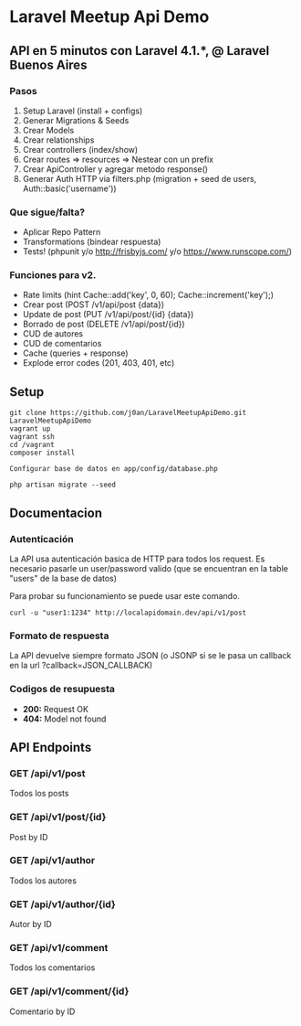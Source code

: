 Laravel Meetup Api Demo
=======================

## API en 5 minutos con Laravel 4.1.*, @ Laravel Buenos Aires


### Pasos

1. Setup Laravel (install + configs)
2. Generar Migrations & Seeds
3. Crear Models
4. Crear relationships
5. Crear controllers (index/show)
6. Crear routes => resources => Nestear con un prefix
7. Crear ApiController y agregar metodo response()
8. Generar Auth HTTP via filters.php (migration + seed de users, Auth::basic('username'))

### Que sigue/falta?
* Aplicar Repo Pattern
* Transformations (bindear respuesta)
* Tests! (phpunit y/o http://frisbyjs.com/ y/o https://www.runscope.com/)

### Funciones para v2.
* Rate limits (hint Cache::add('key', 0, 60); Cache::increment('key');)
* Crear post (POST /v1/api/post {data})
* Update de post (PUT /v1/api/post/{id} {data})
* Borrado de post (DELETE /v1/api/post/{id})
* CUD de autores
* CUD de comentarios
* Cache (queries + response)
* Explode error codes (201, 403, 401, etc)


## Setup

```
git clone https://github.com/j0an/LaravelMeetupApiDemo.git LaravelMeetupApiDemo
vagrant up
vagrant ssh
cd /vagrant
composer install

Configurar base de datos en app/config/database.php

php artisan migrate --seed
```



## Documentacion

### Autenticación

La API usa autenticación basica de HTTP para todos los request. Es necesario pasarle un user/password valido (que se encuentran en la table "users" de la base de datos)

Para probar su funcionamiento se puede usar este comando.

`curl -u "user1:1234" http://localapidomain.dev/api/v1/post`

### Formato de respuesta

La API devuelve siempre formato JSON (o JSONP si se le pasa un callback en la url  ?callback=JSON_CALLBACK)


### Codigos de resupuesta

* **200:** Request OK
* **404:** Model not found

## API Endpoints

### GET /api/v1/post

Todos los posts

### GET /api/v1/post/{id}

Post by ID

### GET /api/v1/author

Todos los autores

### GET /api/v1/author/{id}

Autor by ID

### GET /api/v1/comment

Todos los comentarios

### GET /api/v1/comment/{id}

Comentario by ID
